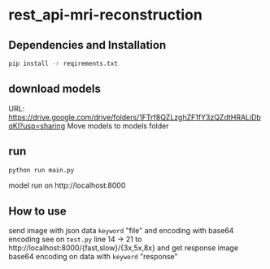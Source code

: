 # rest_api-mri-reconstruction
## Dependencies and Installation
```bash
pip install -r reqirements.txt
```
## download models
URL: https://drive.google.com/drive/folders/1FTrf8QZLzghZF1fY3zQZdtHRALiDbqKl?usp=sharing
Move models to models folder
## run
```bash
python run main.py
```
model run on http://localhost:8000

## How to use

send image with json data `keyword` "file" and encoding with base64 encoding see on `test.py` line 14 -> 21 to http://localhost:8000/{fast,slow}/{3x,5x,8x}
and get response image base64 encoding on data with `keyword` "response"
